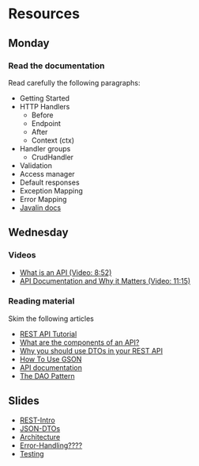 # Resources

## Monday
### Read the documentation
Read carefully the following paragraphs:
- Getting Started
- HTTP Handlers
    - Before
    - Endpoint
    - After
    - Context (ctx)
- Handler groups
    - CrudHandler
- Validation
- Access manager
- Default responses
- Exception Mapping
- Error Mapping
- [Javalin docs](https://javalin.io/documentation)

## Wednesday
### Videos
- [What is an API (Video: 8:52)](https://www.youtube.com/watch?v=7YcW25PHnAA&t=1s)
- [API Documentation and Why it Matters (Video: 11:15)](https://www.youtube.com/watch?v=39Tt1IkLiQQ&t=175s)

### Reading material
Skim the following articles
- [REST API Tutorial](https://restfulapi.net/)
- [What are the components of an API?](https://blog.postman.com/what-are-the-components-of-an-api/)
- [Why you should use DTOs in your REST API](https://cassiomolin.com/2016/03/23/why-you-should-use-dtos-in-your-rest-api/)
- [How To Use GSON](https://www.techiedelight.com/serialization-java-objects-google-gson-library/)
- [API documentation](https://www.postman.com/api-platform/api-documentation/)
- [The DAO Pattern](https://www.baeldung.com/java-dao-pattern)

## Slides

- [REST-Intro](https://docs.google.com/presentation/d/1bRWN7FVqkzx1MOu_TzRxXJiY2YSSFgKu7trzgdIdJfQ/edit#slide=id.p2)
- [JSON-DTOs](https://docs.google.com/presentation/d/1QqwaA0g1P-aDoGctvR6EMpAgR-zrmHD1hVChm-4gJx4/edit#slide=id.g5fd6b2a3e4_0_13)
- [Architecture](https://docs.google.com/presentation/d/1z2r5AtlBGLQRG4Mh7-TdG6i_rhtJF96_MHvmP-FjMrk/edit#slide=id.p2)
- [Error-Handling????](https://docs.google.com/presentation/d/1mZQIteVLRTEOfm0hR6XdHczqlJupNgriKgU2WoMGywQ/edit#slide=id.g60aaa4e8da_0_60)
- [Testing](https://docs.google.com/presentation/d/1WI8DwwkSfX5-Tev2ZzQj0EVPjBU4inhghsVK46w-OKI/edit#slide=id.g6065424dd6_3_38)
